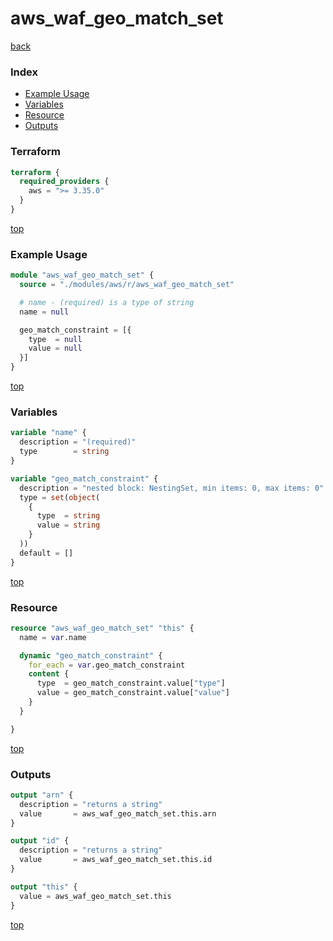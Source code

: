 # aws_waf_geo_match_set

[back](../aws.md)

### Index

- [Example Usage](#example-usage)
- [Variables](#variables)
- [Resource](#resource)
- [Outputs](#outputs)

### Terraform

```terraform
terraform {
  required_providers {
    aws = ">= 3.35.0"
  }
}
```

[top](#index)

### Example Usage

```terraform
module "aws_waf_geo_match_set" {
  source = "./modules/aws/r/aws_waf_geo_match_set"

  # name - (required) is a type of string
  name = null

  geo_match_constraint = [{
    type  = null
    value = null
  }]
}
```

[top](#index)

### Variables

```terraform
variable "name" {
  description = "(required)"
  type        = string
}

variable "geo_match_constraint" {
  description = "nested block: NestingSet, min items: 0, max items: 0"
  type = set(object(
    {
      type  = string
      value = string
    }
  ))
  default = []
}
```

[top](#index)

### Resource

```terraform
resource "aws_waf_geo_match_set" "this" {
  name = var.name

  dynamic "geo_match_constraint" {
    for_each = var.geo_match_constraint
    content {
      type  = geo_match_constraint.value["type"]
      value = geo_match_constraint.value["value"]
    }
  }

}
```

[top](#index)

### Outputs

```terraform
output "arn" {
  description = "returns a string"
  value       = aws_waf_geo_match_set.this.arn
}

output "id" {
  description = "returns a string"
  value       = aws_waf_geo_match_set.this.id
}

output "this" {
  value = aws_waf_geo_match_set.this
}
```

[top](#index)